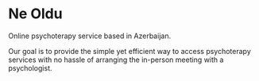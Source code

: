 # Ne Oldu

Online psychoterapy service based in Azerbaijan.

Our goal is to provide the simple yet efficient way to access psychoterapy services
with no hassle of arranging the in-person meeting with a psychologist.
